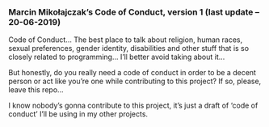 ### Marcin Mikołajczak’s Code of Conduct, version 1 (last update – 20-06-2019)

Code of Conduct… The best place to talk about religion, human races, sexual preferences, gender identity, disabilities and other stuff that is so closely related to programming…  I’ll better avoid taking about it…

But honestly, do you really need a code of conduct in order to be a decent person or act like you’re one while contributing to this project? If so, please, leave this repo…

I know nobody’s gonna contribute to this project, it’s just a draft of ‘code of conduct’ I’ll be using in my other projects.
